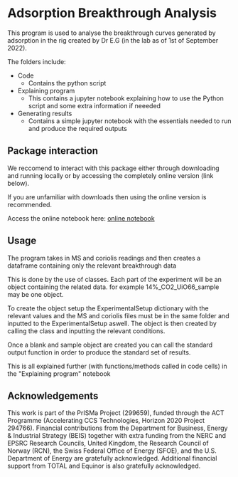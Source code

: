 # Adsorption Breakthrough Analysis 

This program is used to analyse the breakthrough curves generated by adsorption in the rig created by Dr E.G (in the lab as of 1st of September 2022).

The folders include:

* Code
  * Contains the python script
* Explaining program 
  * This contains a jupyter notebook explaining how to use the Python script and some extra information if neeeded
* Generating results
  * Contains a simple jupyter notebook with the essentials needed to run and produce the required outputs

## Package interaction

We reccomend to interact with this package either through downloading and running locally or by accessing the completely online version (link below).

If you are unfamiliar with downloads then using the online version is recommended.

Access the online notebook here: [online notebook](https://deepnote.com/workspace/fmcil-1f244322-b560-46a9-bfe3-cb29fad834c7/project/AdsorptionBreakthroughAnalysis-06bd4f69-f127-42b0-bbc2-792ba35155d4/%2FExplaining_program.ipynb)

## Usage 

The program takes in MS and coriolis readings and then creates a dataframe containing only the relevant breakthrough data

This is done by the use of classes. Each part of the experiment will be an object containing the related data. for example 14%_CO2_UiO66_sample may be one object.

To create the object setup the ExperimentalSetup dictionary with the relevant values and the MS and coriolis files must be in the same folder and inputted to the ExperimentalSetup aswell. The object is then created by calling the class and inputting the relevant conditions.

Once a blank and sample object are created you can call the standard output function in order to produce the standard set of results.

This is all explained further (with functions/methods called in code cells) in the "Explaining program" notebook

## Acknowledgements

This work is part of the PrISMa Project (299659), funded through the ACT Programme (Accelerating CCS Technologies, Horizon 2020 Project 294766). Financial contributions from the Department for Business, Energy & Industrial Strategy (BEIS) together with extra funding from the NERC and EPSRC Research Councils, United Kingdom, the Research Council of Norway (RCN), the Swiss Federal Office of Energy (SFOE), and the U.S. Department of Energy are gratefully acknowledged. Additional financial support from TOTAL and Equinor is also gratefully acknowledged.



